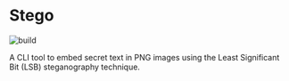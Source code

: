 # Stego

![build](https://github.com/gzcharleszhang/stego/workflows/Build%20and%20Test/badge.svg)

A CLI tool to embed secret text in PNG images using the Least Significant Bit (LSB) steganography technique.

